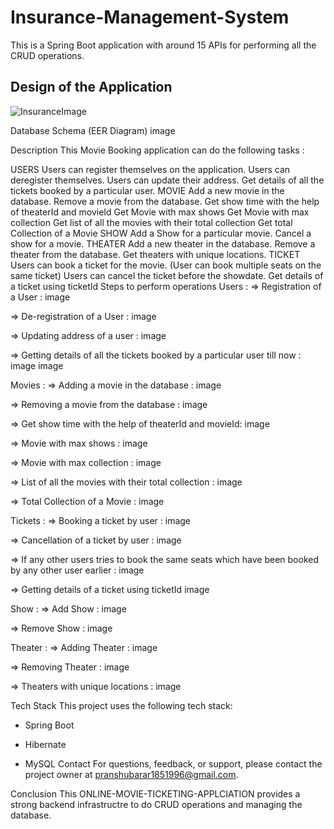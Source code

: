 # Insurance-Management-System
This is a Spring Boot application with around 15 APIs for performing all the CRUD operations.

## Design of the Application
![InsuranceImage](https://user-images.githubusercontent.com/116934640/229379186-0e21929b-7c31-472d-b80e-f5be87858edd.png)


Database Schema (EER Diagram)
image

Description
This Movie Booking application can do the following tasks :

USERS
Users can register themselves on the application.
Users can deregister themselves.
Users can update their address.
Get details of all the tickets booked by a particular user.
MOVIE
Add a new movie in the database.
Remove a movie from the database.
Get show time with the help of theaterId and movieId
Get Movie with max shows
Get Movie with max collection
Get list of all the movies with their total collection
Get total Collection of a Movie
SHOW
Add a Show for a particular movie.
Cancel a show for a movie.
THEATER
Add a new theater in the database.
Remove a theater from the database.
Get theaters with unique locations.
TICKET
Users can book a ticket for the movie. (User can book multiple seats on the same ticket)
Users can cancel the ticket before the showdate.
Get details of a ticket using ticketId
Steps to perform operations
Users :
=> Registration of a User :
image

=> De-registration of a User :
image

=> Updating address of a user :
image

=> Getting details of all the tickets booked by a particular user till now :
image image

Movies :
=> Adding a movie in the database :
image

=> Removing a movie from the database :
image

=> Get show time with the help of theaterId and movieId:
image

=> Movie with max shows :
image

=> Movie with max collection :
image

=> List of all the movies with their total collection :
image

=> Total Collection of a Movie :
image

Tickets :
=> Booking a ticket by user :
image

=> Cancellation of a ticket by user :
image

=> If any other users tries to book the same seats which have been booked by any other user earlier :
image

=> Getting details of a ticket using ticketId
image

Show :
=> Add Show :
image

=> Remove Show :
image

Theater :
=> Adding Theater :
image

=> Removing Theater :
image

=> Theaters with unique locations :
image

Tech Stack
This project uses the following tech stack:

- Spring Boot
* Hibernate
+ MySQL
Contact
For questions, feedback, or support, please contact the project owner at pranshubarar1851996@gmail.com.

Conclusion
This ONLINE-MOVIE-TICKETING-APPLCIATION provides a strong backend infrastructre to do CRUD operations and managing the database.
